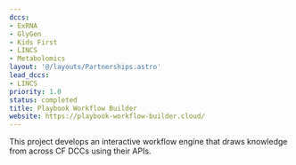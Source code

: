 ```yaml
---
dccs:
- ExRNA
- GlyGen
- Kids First
- LINCS
- Metabolomics
layout: '@/layouts/Partnerships.astro'
lead_dccs:
- LINCS
priority: 1.0
status: completed
title: Playbook Workflow Builder
website: https://playbook-workflow-builder.cloud/
---
```

This project develops an interactive workflow engine that draws knowledge from across CF DCCs using their APIs.